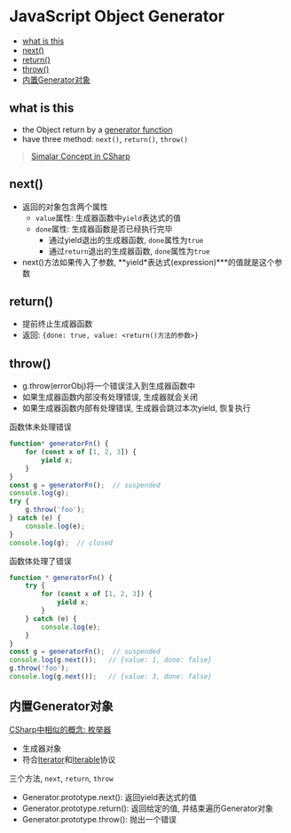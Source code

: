# JavaScript Object Generator

* [what is this](#what-is-this)
* [next()](#next)
* [return()](#return)
* [throw()](#throw)
* [内置Generator对象](#内置generator对象)

## what is this

- the Object return by a [generator function](javascript-generator-function.md)
- have three method: `next()`, `return()`, `throw()`

> [Simalar Concept in CSharp](csharp-ienumerator-interface.md)

## next()

- 返回的对象包含两个属性
    - `value`属性: 生成器函数中`yield`表达式的值
    - `done`属性: 生成器函数是否已经执行完毕
      - 通过yield退出的生成器函数, `done`属性为`true`
      - 通过`return`退出的生成器函数, `done`属性为`true`
- next()方法如果传入了参数, **yield*表达式(expression)***的值就是这个参数

## return()

- 提前终止生成器函数
- 返回: `{done: true, value: <return()方法的参数>}`

## throw()

- g.throw(errorObj)将一个错误注入到生成器函数中
- 如果生成器函数内部没有处理错误, 生成器就会关闭
- 如果生成器函数内部有处理错误, 生成器会跳过本次yield, 恢复执行

函数体未处理错误

```js
function* generatorFn() {
    for (const x of [1, 2, 3]) {
        yield x;
    }
}
const g = generatorFn();  // suspended
console.log(g);
try {
    g.throw('foo');
} catch (e) {
    console.log(e);
}
console.log(g);  // closed
```

函数体处理了错误

```js
function * generatorFn() {
    try {
        for (const x of [1, 2, 3]) {
            yield x;
        }
    } catch (e) {
        console.log(e);
    }
}
const g = generatorFn();  // suspended
console.log(g.next());   // {value: 1, done: false}
g.throw('foo');
console.log(g.next());   // {value: 3, done: false}
```

## 内置Generator对象

[CSharp中相似的概念: 枚举器](csharp-ienumerator-interface.md)

- 生成器对象
- 符合[Iterator](#iterator-protocol(迭代器协议))和[Iterable](#iterable-protocol(可迭代协议))协议

三个方法, `next`, `return`, `throw`

- Generator.prototype.next(): 返回yield表达式的值
- Generator.prototype.return(): 返回给定的值, 并结束遍历Generator对象
- Generator.prototype.throw(): 抛出一个错误
